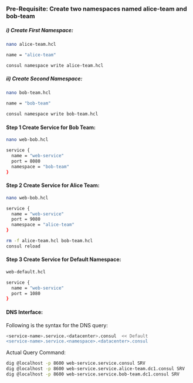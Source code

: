 
### Pre-Requisite: Create two namespaces named alice-team and bob-team
##### i) Create First Namespace:
```sh
nano alice-team.hcl
```
```sh
name = "alice-team"
```
```sh
consul namespace write alice-team.hcl
```
##### ii) Create Second Namespace:
```sh
nano bob-team.hcl
```
```sh
name = "bob-team"
```
```sh
consul namespace write bob-team.hcl
```
#### Step 1 Create Service for Bob Team:
```sh
nano web-bob.hcl
```
```sh
service {
  name = "web-service"
  port = 8080
  namespace = "bob-team"
}
```
#### Step 2 Create Service for Alice Team:
```sh
nano web-bob.hcl
```
```sh
service {
  name = "web-service"
  port = 9080
  namespace = "alice-team"
}
```
```sh
rm -f alice-team.hcl bob-team.hcl
consul reload
```
#### Step 3 Create Service for Default Namespace:
```sh
web-default.hcl
```
```sh
service {
  name = "web-service"
  port = 1080
}
```


#### DNS Interface:

Following is the syntax for the DNS query:
```sh
<service-name>.service.<datacenter>.consul  << Default
<service-name>.service.<namespace>.<datacenter>.consul
```
Actual Query Command:
```sh
dig @localhost -p 8600 web-service.service.consul SRV
dig @localhost -p 8600 web-service.service.alice-team.dc1.consul SRV
dig @localhost -p 8600 web-service.service.bob-team.dc1.consul SRV
```
